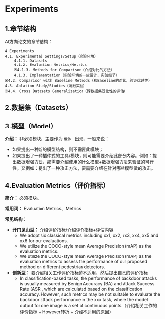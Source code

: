 # Experiments

## 1.章节结构

AI方向论文的章节结构：

```
4 Experiments
4.1. Experimental Settings/Setup（实验环境）
	4.1.1. Datasets
	4.1.2. Evaluation Metrics/Metrics
	※4.1.3. Methods for Comparison（介绍对比的方法）
	4.1.3. Implementation（实验环境的一些设计，实验细节）
※4.2. Comparison with Baseline Methods（和Baseline的对比，验证优越性）
4.3. Ablation Study/Studies（消融实验）
※4.4. Cross Datasets Generalization（跨数据集泛化性的评估）
```



## 2.数据集（Datasets）



## 3.模型（Model）

**介绍：** 非必须模块，主要作为 `载体 ` 出现，一般来说：

- 如果提出一种新的模型结构，则不需要此模块；
- 如果提出了一种插件式的工具/模块，则可能需要介绍此部分内容。例如：提出数据增强方法，那需要介绍使用的什么模型+数据增强方法来验证的可行性。又例如：提出了一种攻击方法，要需要介绍在针对哪些模型做的攻击。







## 4.Evaluation Metrics（评价指标）

**简介：** 必须模块。

**常用词：** Evaluation Metrics、Metrics

**常见结构：**

- **开门见山型：** 介绍评价指标/介绍评价指标+评估内容
  - We adopt six classical metrics, including xx1, xx2, xx3, xx4, xx5 and xx6 for our evaluations. 
  - We utilize the COCO-style mean Average Precision (mAP) as the evaluation metrics.
  - We utilize the COCO-style mean Average Precision (mAP) as the evaluation metrics to assess the performance of our proposed method on different pedestrian detectors. 
- **创新型：** 要介绍相关工作评价指标的不适用，然后提出自己的评价指标
  - In classification-based tasks, the performance of backdoor attacks is usually measured by Benign Accuracy (BA) and Attack Success Rate (ASR), which are calculated based on the classification accuracy. However, such metrics may be not suitable to evaluate the backdoor attack performance in the xxx task, where the model output for one image is a set of continuous points.（介绍相关工作的评价指标 + However转折 + 介绍不适用的原因）













